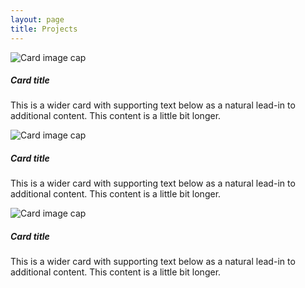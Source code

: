 ```yaml
---
layout: page
title: Projects
---
```


<div class="row">
  <div class="col-md">
    <div class="card mb-3">
      <img class="card-img-top" src="../img/align_560x420.jpg" alt="Card image cap">
      <div class="card-body">
        <h5 class="card-title">Card title</h5>
        <p class="card-text">This is a wider card with supporting text below as a natural lead-in to additional content. This content is a little bit longer.</p>
      </div>
    </div>
  </div>
  <div class="col-md">
    <div class="card mb-3">
      <img class="card-img-top" src="../img/marine2_560x420.jpg" alt="Card image cap">
      <div class="card-body">
        <h5 class="card-title">Card title</h5>
        <p class="card-text">This is a wider card with supporting text below as a natural lead-in to additional content. This content is a little bit longer.</p>
      </div>
    </div>
  </div>
    <div class="col-md">
    <div class="card mb-3">
      <img class="card-img-top" src="../img/print_3d_1_560x420.jpg" alt="Card image cap">
      <div class="card-body">
        <h5 class="card-title">Card title</h5>
        <p class="card-text">This is a wider card with supporting text below as a natural lead-in to additional content. This content is a little bit longer.</p>
      </div>
    </div>
  </div>
</div>
